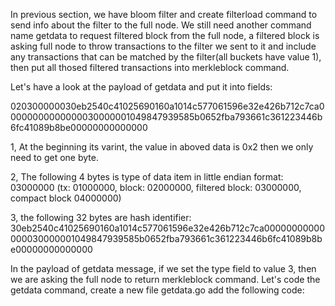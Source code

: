 In previous section, we have bloom filter and create filterload command to send info about the filter to the full node. We still need another command name getdata to request filtered
block from the full node, a filtered block is asking full node to throw transactions to the filter we sent to it and include any transactions that can be matched by the filter(all 
buckets have value 1), then put all thosed filtered transactions into merkleblock command.

Let's have a look at the payload of getdata and put it into fields:

020300000030eb2540c41025690160a1014c577061596e32e426b712c7ca00000000000000030000001049847939585b0652fba793661c361223446b6fc41089b8be00000000000000

1, At the beginning its varint, the value in aboved data is 0x2 then we only need to get one byte.

2, The following 4 bytes is type of data item in little endian format: 03000000 (tx: 01000000, block: 02000000, filtered block: 03000000, compact block 04000000)

3, the following 32 bytes are hash identifier: 
30eb2540c41025690160a1014c577061596e32e426b712c7ca00000000000000030000001049847939585b0652fba793661c361223446b6fc41089b8be00000000000000

In the payload of getdata message, if we set the type field to value 3, then we are asking the full node to return merkleblock command. Let's code the getdata command, create a new file
getdata.go add the following code:

```go

```
